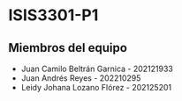 # ISIS3301-P1

## Miembros del equipo

* Juan Camilo Beltrán Garnica - 202121933
* Juan Andrés Reyes - 202210295
* Leidy Johana Lozano Flórez - 202125201

